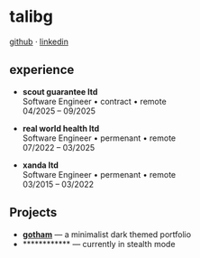 # talibg

[github](https://github.com/talibg) · [linkedin](https://www.linkedin.com/in/talibguyani)

## experience

- **scout guarantee ltd**  
  Software Engineer • contract • remote  
  04/2025 – 09/2025

- **real world health ltd**  
  Software Engineer • permenant • remote  
  07/2022 – 03/2025

- **xanda ltd**  
  Software Engineer • permenant • remote  
  03/2015 – 03/2022

## Projects

- **[gotham](https://github.com/talibg/gotham)** — a minimalist dark themed portfolio
- ************ — currently in stealth mode
